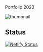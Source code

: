 Portfolio 2023

![thumbnail](https://github.com/victorgaard/portfolio-v2/assets/13384559/faf3ca58-e2f6-4586-af58-00fe3a82f511)

## Status

[![Netlify Status](https://api.netlify.com/api/v1/badges/01af5c9f-3385-40be-9eb5-9b540819c2fb/deploy-status)](https://app.netlify.com/sites/victorsantos-portfolio-v2/deploys)
